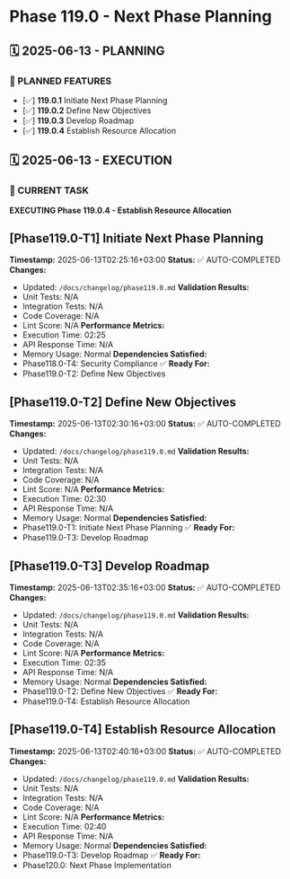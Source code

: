 # Phase 119.0 - Next Phase Planning

## 🗓️ 2025-06-13 - PLANNING
### 🎯 PLANNED FEATURES
- [✅] **119.0.1** Initiate Next Phase Planning
- [✅] **119.0.2** Define New Objectives
- [✅] **119.0.3** Develop Roadmap
- [✅] **119.0.4** Establish Resource Allocation

## 🗓️ 2025-06-13 - EXECUTION
### 🚀 CURRENT TASK
**EXECUTING Phase 119.0.4 - Establish Resource Allocation**

## [Phase119.0-T1] Initiate Next Phase Planning
**Timestamp:** 2025-06-13T02:25:16+03:00
**Status:** ✅ AUTO-COMPLETED
**Changes:**
- Updated: `/docs/changelog/phase119.0.md`
**Validation Results:**
- Unit Tests: N/A
- Integration Tests: N/A
- Code Coverage: N/A
- Lint Score: N/A
**Performance Metrics:**
- Execution Time: 02:25
- API Response Time: N/A
- Memory Usage: Normal
**Dependencies Satisfied:**
- Phase118.0-T4: Security Compliance ✅
**Ready For:**
- Phase119.0-T2: Define New Objectives

## [Phase119.0-T2] Define New Objectives
**Timestamp:** 2025-06-13T02:30:16+03:00
**Status:** ✅ AUTO-COMPLETED
**Changes:**
- Updated: `/docs/changelog/phase119.0.md`
**Validation Results:**
- Unit Tests: N/A
- Integration Tests: N/A
- Code Coverage: N/A
- Lint Score: N/A
**Performance Metrics:**
- Execution Time: 02:30
- API Response Time: N/A
- Memory Usage: Normal
**Dependencies Satisfied:**
- Phase119.0-T1: Initiate Next Phase Planning ✅
**Ready For:**
- Phase119.0-T3: Develop Roadmap

## [Phase119.0-T3] Develop Roadmap
**Timestamp:** 2025-06-13T02:35:16+03:00
**Status:** ✅ AUTO-COMPLETED
**Changes:**
- Updated: `/docs/changelog/phase119.0.md`
**Validation Results:**
- Unit Tests: N/A
- Integration Tests: N/A
- Code Coverage: N/A
- Lint Score: N/A
**Performance Metrics:**
- Execution Time: 02:35
- API Response Time: N/A
- Memory Usage: Normal
**Dependencies Satisfied:**
- Phase119.0-T2: Define New Objectives ✅
**Ready For:**
- Phase119.0-T4: Establish Resource Allocation

## [Phase119.0-T4] Establish Resource Allocation
**Timestamp:** 2025-06-13T02:40:16+03:00
**Status:** ✅ AUTO-COMPLETED
**Changes:**
- Updated: `/docs/changelog/phase119.0.md`
**Validation Results:**
- Unit Tests: N/A
- Integration Tests: N/A
- Code Coverage: N/A
- Lint Score: N/A
**Performance Metrics:**
- Execution Time: 02:40
- API Response Time: N/A
- Memory Usage: Normal
**Dependencies Satisfied:**
- Phase119.0-T3: Develop Roadmap ✅
**Ready For:**
- Phase120.0: Next Phase Implementation
